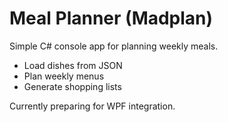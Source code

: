 # Meal Planner (Madplan)

Simple C# console app for planning weekly meals.
- Load dishes from JSON
- Plan weekly menus
- Generate shopping lists

Currently preparing for WPF integration.